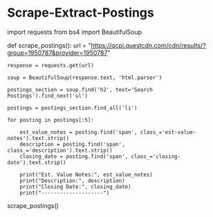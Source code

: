 # Scrape-Extract-Postings
import requests
from bs4 import BeautifulSoup

def scrape_postings():
    url = "https://qcpi.questcdn.com/cdn/results/?group=1950787&provider=1950787" 

    response = requests.get(url)
    
    soup = BeautifulSoup(response.text, 'html.parser')

    postings_section = soup.find('h2', text='Search Postings').find_next('ul')

    postings = postings_section.find_all('li')
    
    for posting in postings[:5]:
        
        est_value_notes = posting.find('span', class_='est-value-notes').text.strip()
        description = posting.find('span', class_='description').text.strip()
        closing_date = posting.find('span', class_='closing-date').text.strip()

        print("Est. Value Notes:", est_value_notes)
        print("Description:", description)
        print("Closing Date:", closing_date)
        print("--------------------")

scrape_postings()
